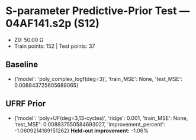 # S-parameter Predictive-Prior Test — 04AF141.s2p (S12)
- Z0: 50.00 Ω
- Train points: 152  |  Test points: 37

## Baseline
- {'model': 'poly_complex_logf(deg=3)', 'train_MSE': None, 'test_MSE': 0.008843725605689065}

## UFRF Prior
- {'model': 'poly+UF(deg=3,13-cycles)', 'ridge': 0.001, 'train_MSE': None, 'test_MSE': 0.008937550584693027, 'improvement_percent': -1.0609214169151262}
**Held-out improvement:** -1.06%